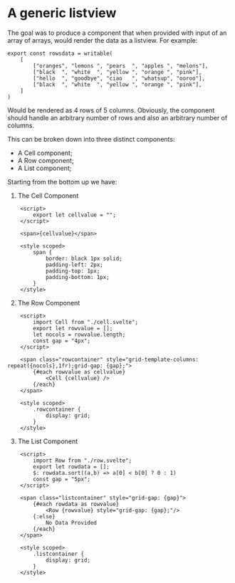 # A generic listview 

The goal was to produce a component that when provided with input of an array of arrays, would render the data as a listview.  For example:
```
export const rowsdata = writable(
    [
        ["oranges", "lemons ", "pears  ", "apples ", "melons"],
        ["black  ", "white  ", "yellow ", "orange ", "pink"],
        ["hello  ", "goodbye", "ciao   ", "whatsup", "ooroo"],
        ["black  ", "white  ", "yellow ", "orange ", "pink"],
    ]
)
```
Would be rendered as 4 rows of 5 columns.  Obviously, the component should handle an arbitrary number of rows and also an arbitrary number of columns.

This can be broken down into three distinct components:

* A Cell component;
* A Row component;
* A List component;

Starting from the bottom up we have:

1. The Cell Component
```
    <script>
        export let cellvalue = "";
    </script>

    <span>{cellvalue}</span>

    <style scoped>
        span {
            border: black 1px solid;
            padding-left: 2px;
            padding-top: 1px;
            padding-bottom: 1px;
        }
    </style>
```
2. The Row Component
```
    <script>
        import Cell from "./cell.svelte";
        export let rowvalue = [];
        let nocols = rowvalue.length;
        const gap = "4px";
    </script>

    <span class="rowcontainer" style="grid-template-columns: repeat({nocols},1fr);grid-gap: {gap};">
        {#each rowvalue as cellvalue}
            <Cell {cellvalue} />
        {/each}
    </span>

    <style scoped>
        .rowcontainer {
            display: grid;
        }
    </style>
```
3. The List Component
```
    <script>
        import Row from "./row.svelte";
        export let rowdata = [];
        $: rowdata.sort((a,b) => a[0] < b[0] ? 0 : 1)
        const gap = "5px";
    </script>

    <span class="listcontainer" style="grid-gap: {gap}">
        {#each rowdata as rowvalue}
            <Row {rowvalue} style="grid-gap: {gap};"/>
        {:else}
            No Data Provided
        {/each}
    </span>

    <style scoped>
        .listcontainer {
            display: grid;
        }
    </style>
```